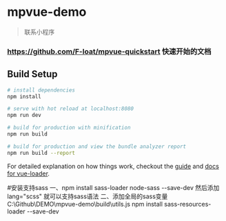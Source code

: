 # mpvue-demo

> 联系小程序
###  https://github.com/F-loat/mpvue-quickstart  快速开始的文档

## Build Setup

``` bash
# install dependencies
npm install

# serve with hot reload at localhost:8080
npm run dev

# build for production with minification
npm run build

# build for production and view the bundle analyzer report
npm run build --report
```

For detailed explanation on how things work, checkout the [guide](http://vuejs-templates.github.io/webpack/) and [docs for vue-loader](http://vuejs.github.io/vue-loader).

#安装支持sass
一、npm install sass-loader node-sass --save-dev 然后添加lang="scss" 就可以支持sass语法
二、添加全局的sass变量   C:\Github\DEMO\mpvue-demo\build\utils.js  npm install sass-resources-loader --save-dev 
